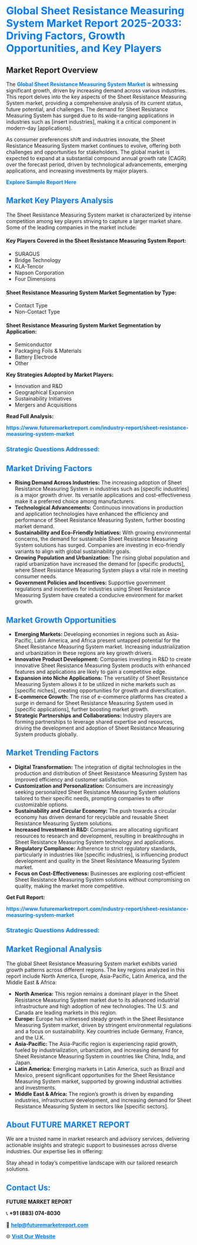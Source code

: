 <h1 style="color: #007BFF;">Global Sheet Resistance Measuring System Market Report 2025-2033: Driving Factors, Growth Opportunities, and Key Players</h1>

<section id="overview">
<h2>Market Report Overview</h2>
<p>The <a href="https://www.futuremarketreport.com/industry-report/sheet-resistance-measuring-system-market" style="color: #007BFF; text-decoration: none;"><strong>Global Sheet Resistance Measuring System Market</strong></a> is witnessing significant growth, driven by increasing demand across various industries. This report delves into the key aspects of the Sheet Resistance Measuring System market, providing a comprehensive analysis of its current status, future potential, and challenges. The demand for Sheet Resistance Measuring System has surged due to its wide-ranging applications in industries such as [insert industries], making it a critical component in modern-day [applications].</p>
<p>As consumer preferences shift and industries innovate, the Sheet Resistance Measuring System market continues to evolve, offering both challenges and opportunities for stakeholders. The global market is expected to expand at a substantial compound annual growth rate (CAGR) over the forecast period, driven by technological advancements, emerging applications, and increasing investments by major players.</p>
</section>

<section id="overview">
<p><a href="https://www.futuremarketreport.com/request-sample/reportId=116090" style="color: #007BFF; text-decoration: none;"><strong>Explore Sample Report Here</strong></a></p>
</section>

<section id="key-players">
<h2 style="color: #007BFF;">Market Key Players Analysis</h2>
<p>The Sheet Resistance Measuring System market is characterized by intense competition among key players striving to capture a larger market share. Some of the leading companies in the market include:</p>
<h4>Key Players Covered in the Sheet Resistance Measuring System Report:</h4>
<ul><li>SURAGUS</li><li>Bridge Technology</li><li>KLA-Tencor</li><li>Napson Corporation</li><li>Four Dimensions</li></ul>
<h4>Sheet Resistance Measuring System Market Segmentation by Type:</h4>
<ul><li>Contact Type</li><li>Non-Contact Type</li></ul>

<h4>Sheet Resistance Measuring System Market Segmentation by Application:</h4>
<ul><li>Semiconductor</li><li>Packaging Foils &amp; Materials</li><li>Battery Electrode</li><li>Other</li></ul>
<p><strong>Key Strategies Adopted by Market Players:</strong></p>
<ul>
<li>Innovation and R&D</li>
<li>Geographical Expansion</li>
<li>Sustainability Initiatives</li>
<li>Mergers and Acquisitions</li>
</ul>
</section>

<section>
<p><strong>Read Full Analysis: </strong></p><a href="https://www.futuremarketreport.com/industry-report/sheet-resistance-measuring-system-market" style="color: #007BFF; text-decoration: none;"><strong>https://www.futuremarketreport.com/industry-report/sheet-resistance-measuring-system-market</strong></a>
<h3 style="color: #007BFF;">Strategic Questions Addressed:</h3>
</section>

<section id="driving-factors">
<h2 style="color: #007BFF;">Market Driving Factors</h2>
<ul>
<li><strong>Rising Demand Across Industries:</strong> The increasing adoption of Sheet Resistance Measuring System in industries such as [specific industries] is a major growth driver. Its versatile applications and cost-effectiveness make it a preferred choice among manufacturers.</li>
<li><strong>Technological Advancements:</strong> Continuous innovations in production and application technologies have enhanced the efficiency and performance of Sheet Resistance Measuring System, further boosting market demand.</li>
<li><strong>Sustainability and Eco-Friendly Initiatives:</strong> With growing environmental concerns, the demand for sustainable Sheet Resistance Measuring System solutions has surged. Companies are investing in eco-friendly variants to align with global sustainability goals.</li>
<li><strong>Growing Population and Urbanization:</strong> The rising global population and rapid urbanization have increased the demand for [specific products], where Sheet Resistance Measuring System plays a vital role in meeting consumer needs.</li>
<li><strong>Government Policies and Incentives:</strong> Supportive government regulations and incentives for industries using Sheet Resistance Measuring System have created a conducive environment for market growth.</li>
</ul>
</section>

<section id="growth-opportunities">
<h2 style="color: #007BFF;">Market Growth Opportunities</h2>
<ul>
<li><strong>Emerging Markets:</strong> Developing economies in regions such as Asia-Pacific, Latin America, and Africa present untapped potential for the Sheet Resistance Measuring System market. Increasing industrialization and urbanization in these regions are key growth drivers.</li>
<li><strong>Innovative Product Development:</strong> Companies investing in R&D to create innovative Sheet Resistance Measuring System products with enhanced features and applications are likely to gain a competitive edge.</li>
<li><strong>Expansion into Niche Applications:</strong> The versatility of Sheet Resistance Measuring System allows it to be utilized in niche markets such as [specific niches], creating opportunities for growth and diversification.</li>
<li><strong>E-commerce Growth:</strong> The rise of e-commerce platforms has created a surge in demand for Sheet Resistance Measuring System used in [specific applications], further boosting market growth.</li>
<li><strong>Strategic Partnerships and Collaborations:</strong> Industry players are forming partnerships to leverage shared expertise and resources, driving the development and adoption of Sheet Resistance Measuring System products globally.</li>
</ul>
</section>

<section id="trending-factors">
<h2 style="color: #007BFF;">Market Trending Factors</h2>
<ul>
<li><strong>Digital Transformation:</strong> The integration of digital technologies in the production and distribution of Sheet Resistance Measuring System has improved efficiency and customer satisfaction.</li>
<li><strong>Customization and Personalization:</strong> Consumers are increasingly seeking personalized Sheet Resistance Measuring System solutions tailored to their specific needs, prompting companies to offer customizable options.</li>
<li><strong>Sustainability and Circular Economy:</strong> The push towards a circular economy has driven demand for recyclable and reusable Sheet Resistance Measuring System solutions.</li>
<li><strong>Increased Investment in R&D:</strong> Companies are allocating significant resources to research and development, resulting in breakthroughs in Sheet Resistance Measuring System technology and applications.</li>
<li><strong>Regulatory Compliance:</strong> Adherence to strict regulatory standards, particularly in industries like [specific industries], is influencing product development and quality in the Sheet Resistance Measuring System market.</li>
<li><strong>Focus on Cost-Effectiveness:</strong> Businesses are exploring cost-efficient Sheet Resistance Measuring System solutions without compromising on quality, making the market more competitive.</li>
</ul>
</section>

<section>
<p><strong>Get Full Report: </strong></p><a href="https://www.futuremarketreport.com/industry-report/sheet-resistance-measuring-system-market" style="color: #007BFF; text-decoration: none;"><strong>https://www.futuremarketreport.com/industry-report/sheet-resistance-measuring-system-market</strong></a>
<h3 style="color: #007BFF;">Strategic Questions Addressed:</h3>
</section>


<section id="regional-analysis">
<h2 style="color: #007BFF;">Market Regional Analysis</h2>
<p>The global Sheet Resistance Measuring System market exhibits varied growth patterns across different regions. The key regions analyzed in this report include North America, Europe, Asia-Pacific, Latin America, and the Middle East & Africa:</p>
<ul>
<li><strong>North America:</strong> This region remains a dominant player in the Sheet Resistance Measuring System market due to its advanced industrial infrastructure and high adoption of new technologies. The U.S. and Canada are leading markets in this region.</li>
<li><strong>Europe:</strong> Europe has witnessed steady growth in the Sheet Resistance Measuring System market, driven by stringent environmental regulations and a focus on sustainability. Key countries include Germany, France, and the U.K.</li>
<li><strong>Asia-Pacific:</strong> The Asia-Pacific region is experiencing rapid growth, fueled by industrialization, urbanization, and increasing demand for Sheet Resistance Measuring System in countries like China, India, and Japan.</li>
<li><strong>Latin America:</strong> Emerging markets in Latin America, such as Brazil and Mexico, present significant opportunities for the Sheet Resistance Measuring System market, supported by growing industrial activities and investments.</li>
<li><strong>Middle East & Africa:</strong> The region’s growth is driven by expanding industries, infrastructure development, and increasing demand for Sheet Resistance Measuring System in sectors like [specific sectors].</li>
</ul>
</section>

<footer>
<h2 style="color: #007BFF;">About FUTURE MARKET REPORT</h2>
<p>We are a trusted name in market research and advisory services, delivering actionable insights and strategic support to businesses across diverse industries. Our expertise lies in offering:</p>

<p>Stay ahead in today’s competitive landscape with our tailored research solutions.</p>

<h2 style="color: #007BFF;">Contact Us:</h2>
<p><strong>FUTURE MARKET REPORT</strong></p>
<p>📞 <strong>+91 (883) 074-8030</strong></p>
<p>📧 <strong><a href="mailto:help@futuremarketreport.com" style="color: #007BFF;">help@futuremarketreport.com</a></strong></p>
<p>🌐 <strong><a href="https://www.futuremarketreport.com/" style="color: #007BFF;">Visit Our Website</a></strong></p>
</footer>